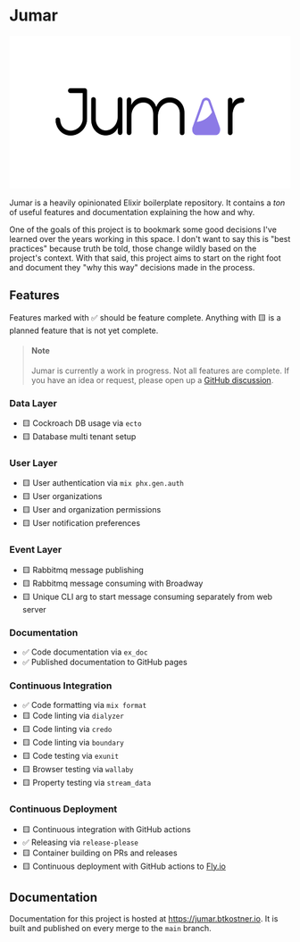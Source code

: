 <h1 display="none">
  Jumar
</h1>

<p align="center">
  <img width="575.618" height="273.777" src="./assets/logos/logotype.svg" alt="Jumar">
</p>

Jumar is a heavily opinionated Elixir boilerplate repository. It contains a _ton_ of useful features and documentation explaining the how and why.

One of the goals of this project is to bookmark some good decisions I've learned over the years working in this space. I don't want to say this is "best practices" because truth be told, those change wildly based on the project's context. With that said, this project aims to start on the right foot and document they "why this way" decisions made in the process.

## Features

Features marked with ✅ should be feature complete. Anything with 🟨 is a planned feature that is not yet complete.

<blockquote class="neutral">
  <h4 class="neutral"><strong>Note</strong></h4>

  <p>Jumar is currently a work in progress. Not all features are complete. If you have an idea or request, please open up a <a href="https://github.com/btkostner/jumar/discussions">GitHub discussion</a>.</p>
</blockquote>

### Data Layer

- 🟨 Cockroach DB usage via `ecto`
- 🟨 Database multi tenant setup

### User Layer

- 🟨 User authentication via `mix phx.gen.auth`
- 🟨 User organizations
- 🟨 User and organization permissions
- 🟨 User notification preferences

### Event Layer

- 🟨 Rabbitmq message publishing
- 🟨 Rabbitmq message consuming with Broadway
- 🟨 Unique CLI arg to start message consuming separately from web server

### Documentation

- ✅ Code documentation via `ex_doc`
- ✅ Published documentation to GitHub pages

### Continuous Integration

- ✅ Code formatting via `mix format`
- 🟨 Code linting via `dialyzer`
- 🟨 Code linting via `credo`
- 🟨 Code linting via `boundary`
- 🟨 Code testing via `exunit`
- 🟨 Browser testing via `wallaby`
- 🟨 Property testing via `stream_data`

### Continuous Deployment

- 🟨 Continuous integration with GitHub actions
- ✅ Releasing via `release-please`
- 🟨 Container building on PRs and releases
- 🟨 Continuous deployment with GitHub actions to [Fly.io](https://fly.io)

## Documentation

Documentation for this project is hosted at <https://jumar.btkostner.io>. It is built and published on every merge to the `main` branch.
